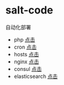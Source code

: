 # salt-code
自动化部署

- php [点击](https://github.com/fandaye/salt-code/tree/master/php)
- cron [点击](https://github.com/fandaye/salt-code/tree/master/cron)
- hosts [点击](https://github.com/fandaye/salt-code/tree/master/hosts)
- nginx [点击](https://github.com/fandaye/salt-code/tree/master/nginx)
- consul [点击](https://github.com/fandaye/salt-code/tree/master/consul)
- elasticsearch [点击](https://github.com/fandaye/salt-code/tree/master/elasticsearch)

